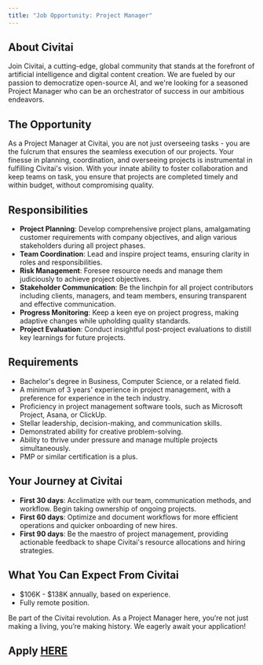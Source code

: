 ```yaml
---
title: "Job Opportunity: Project Manager"
---
```


## About Civitai

Join Civitai, a cutting-edge, global community that stands at the forefront of artificial intelligence and digital content creation. We are fueled by our passion to democratize open-source AI, and we're looking for a seasoned Project Manager who can be an orchestrator of success in our ambitious endeavors.

## The Opportunity

As a Project Manager at Civitai, you are not just overseeing tasks - you are the fulcrum that ensures the seamless execution of our projects. Your finesse in planning, coordination, and overseeing projects is instrumental in fulfilling Civitai's vision. With your innate ability to foster collaboration and keep teams on task, you ensure that projects are completed timely and within budget, without compromising quality.

## Responsibilities

- **Project Planning**: Develop comprehensive project plans, amalgamating customer requirements with company objectives, and align various stakeholders during all project phases.
- **Team Coordination**: Lead and inspire project teams, ensuring clarity in roles and responsibilities.
- **Risk Management**: Foresee resource needs and manage them judiciously to achieve project objectives.
- **Stakeholder Communication**: Be the linchpin for all project contributors including clients, managers, and team members, ensuring transparent and effective communication.
- **Progress Monitoring**: Keep a keen eye on project progress, making adaptive changes while upholding quality standards.
- **Project Evaluation**: Conduct insightful post-project evaluations to distill key learnings for future projects.

## Requirements

- Bachelor's degree in Business, Computer Science, or a related field.
- A minimum of 3 years' experience in project management, with a preference for experience in the tech industry.
- Proficiency in project management software tools, such as Microsoft Project, Asana, or ClickUp.
- Stellar leadership, decision-making, and communication skills.
- Demonstrated ability for creative problem-solving.
- Ability to thrive under pressure and manage multiple projects simultaneously.
- PMP or similar certification is a plus.

## Your Journey at Civitai

- **First 30 days**: Acclimatize with our team, communication methods, and workflow. Begin taking ownership of ongoing projects.
- **First 60 days**: Optimize and document workflows for more efficient operations and quicker onboarding of new hires.
- **First 90 days**: Be the maestro of project management, providing actionable feedback to shape Civitai's resource allocations and hiring strategies.

## What You Can Expect From Civitai

- $106K - $138K annually, based on experience.
- Fully remote position.

Be part of the Civitai revolution. As a Project Manager here, you’re not just making a living, you’re making history. We eagerly await your application!

## Apply [HERE](https://forms.clickup.com/8459928/f/825mr-5820/BEIF9TG69LYV9MQVSW)